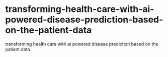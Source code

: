 # transforming-health-care-with-ai-powered-disease-prediction-based-on-the-patient-data
transforming health care with ai  powered disease prediction based on the patient data
